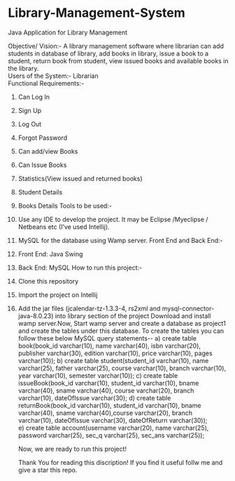 # Library-Management-System
Java Application for Library Management

Objective/ Vision:- 
A library management software where librarian can add students in database of library, add books in library, issue a book to a student, return book from student, view issued books and available books in the library.                                                                                                                                     
Users of the System:- 
	Librarian                                                                                                                                                                       
Functional Requirements:- 
1.	Can Log In
2.	Sign Up
3.	Log Out
4.	Forgot Password
5.	Can add/view Books
6.	Can Issue Books
7.	Statistics(View issued and returned books)
8.	Student Details
9.	Books Details
Tools to be used:- 
1.	Use any IDE to develop the project. It may be Eclipse /Myeclipse / Netbeans etc (I’ve used Intellij).
2.	MySQL for the database using Wamp server.
Front End and Back End:- 
1.	Front End: Java Swing
2.	Back End: MySQL
How to run this project:- 
1.	Clone this repository
2.	Import the project on Intellij
3.	Add the jar files (jcalendar-tz-1.3.3-4, rs2xml and mysql-connector-java-8.0.23) into library section of the project	Download and install wamp server.Now, Start wamp server and create a database as project1 and create the tables under this database. To create the tables you can follow these below MySQL query statements--
	  a) create table book(book_id varchar(10), name varchar(40), isbn varchar(20), publisher varchar(30), edition varchar(10), price varchar(10), pages varchar(10));
	  b) create table student(student_id varchar(10), name varchar(25), father varchar(25), course varchar(10), branch varchar(10), year varchar(10), semester varchar(10));
    c) create table issueBook(book_id varchar(10), student_id varchar(10), bname varchar(40), sname varchar(40), course varchar(20), branch varchar(10), dateOfIssue varchar(30);
	  d) create table returnBook(book_id varchar(10), student_id varchar(10), bname varchar(40), sname varchar(40),course varchar(20), branch varchar(10), dateOfIssue varchar(30), dateOfReturn varchar(30));		
	  e) create table account(username varchar(20), name varchar(25), password varchar(25), sec_q varchar(25), sec_ans varchar(25));
    
    Now, we are ready to run this project!
    
    Thank You for reading this discription! If you find it useful follw me and give a star this repo.
